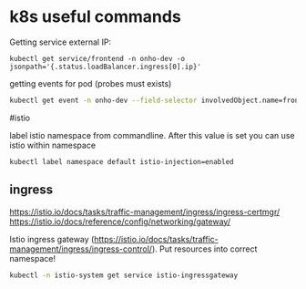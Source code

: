 # k8s useful commands

Getting service external IP:
```
kubectl get service/frontend -n onho-dev -o jsonpath='{.status.loadBalancer.ingress[0].ip}'
```


getting events for pod (probes must exists)
```bash
kubectl get event -n onho-dev --field-selector involvedObject.name=frontend-57dbc9d845-tv4kg
```



#istio

label istio namespace from commandline. After this value is set you can use istio within namespace
```
kubectl label namespace default istio-injection=enabled
```

## ingress 
https://istio.io/docs/tasks/traffic-management/ingress/ingress-certmgr/
https://istio.io/docs/reference/config/networking/gateway/


Istio ingress gateway (https://istio.io/docs/tasks/traffic-management/ingress/ingress-control/). Put resources into correct namespace! 
```bash
kubectl -n istio-system get service istio-ingressgateway
```

